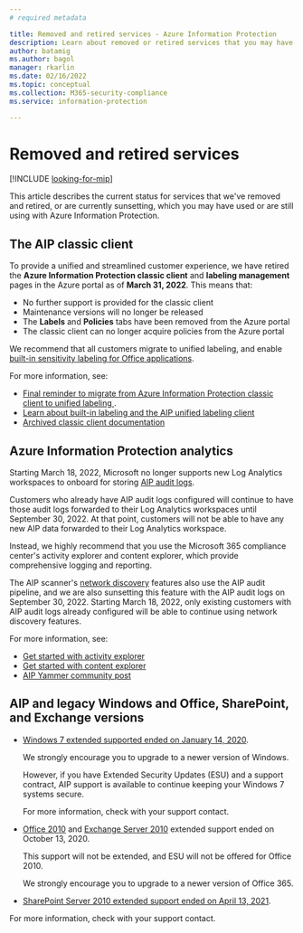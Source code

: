 ```yaml
---
# required metadata

title: Removed and retired services - Azure Information Protection
description: Learn about removed or retired services that you may have used or are still using with Azure Information Protection
author: batamig
ms.author: bagol
manager: rkarlin
ms.date: 02/16/2022
ms.topic: conceptual
ms.collection: M365-security-compliance
ms.service: information-protection

---
```


# Removed and retired services

[!INCLUDE [looking-for-mip](includes/looking-for-mip.md)]

This article describes the current status for services that we've removed and retired, or are currently sunsetting, which you may have used or are still using with Azure Information Protection.

## The AIP classic client

To provide a unified and streamlined customer experience, we have retired the **Azure Information Protection classic client** and **labeling management** pages in the Azure portal as of **March 31, 2022**. This means that:

- No further support is provided for the classic client
- Maintenance versions will no longer be released
- The **Labels** and **Policies** tabs have been removed from the Azure portal
- The classic client can no longer acquire policies from the Azure portal

We recommend that all customers migrate to unified labeling, and enable [built-in sensitivity labeling for Office applications](/microsoft-365/compliance/sensitivity-labels).

For more information, see:

- [Final reminder to migrate from Azure Information Protection classic client to unified labeling
](https://techcommunity.microsoft.com/t5/security-compliance-and-identity/final-reminder-to-migrate-from-azure-information-protection/ba-p/2731734).
- [Learn about built-in labeling and the AIP unified labeling client](rms-client/use-client.md)
- [Archived classic client documentation](/previous-versions/azure/information-protection/)

## Azure Information Protection analytics

Starting March 18, 2022, Microsoft no longer supports new Log Analytics workspaces to onboard for storing [AIP audit logs](reports-aip.md).

Customers who already have AIP audit logs configured will continue to have those audit logs forwarded to their Log Analytics workspaces until September 30, 2022. At that point, customers will not be able to have any new AIP data forwarded to their Log Analytics workspace.

Instead, we highly recommend that you use the Microsoft 365 compliance center's activity explorer and content explorer, which provide comprehensive logging and reporting.

The AIP scanner's [network discovery](deploy-aip-scanner-configure-install.md#create-a-network-scan-job-public-preview) features also use the AIP audit pipeline, and we are also sunsetting this feature with the AIP audit logs on September 30, 2022. Starting March 18, 2022, only existing customers with AIP audit logs already configured will be able to continue using network discovery features.

For more information, see:

- [Get started with activity explorer](/microsoft-365/compliance/data-classification-activity-explorer)
- [Get started with content explorer](/microsoft-365/compliance/data-classification-content-explorer)
- [AIP Yammer community post](https://aka.ms/AIPAuditLogDeprecation)

## AIP and legacy Windows and Office, SharePoint, and Exchange versions

- [Windows 7 extended supported ended on January 14, 2020](/lifecycle/products/windows-7).

    We strongly encourage you to upgrade to a newer version of Windows.

    However, if you have Extended Security Updates (ESU) and a support contract, AIP support is available to continue keeping your Windows 7 systems secure.

    For more information, check with your support contact.

- [Office 2010](/lifecycle/products/microsoft-office-2010) and [Exchange Server 2010](/lifecycle/products/exchange-server-2010) extended support ended on October 13, 2020.

    This support will not be extended, and ESU will not be offered for Office 2010.

    We strongly encourage you to upgrade to a newer version of Office 365.

- [SharePoint Server 2010 extended support ended on April 13, 2021](/lifecycle/products/microsoft-sharepoint-server-2010).

For more information, check with your support contact.
